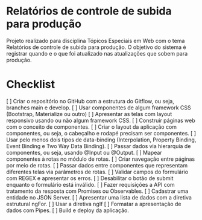 # Relatórios de controle de subida para produção

Projeto realizado para disciplina Tópicos Especiais em Web com o tema Relatórios de controle de subida para produção. O objetivo do sistema é registrar quando e o que foi atualizado nas atualizações que sobem para produção.


# Checklist

 [ ] Criar o repositório no GitHub com a estrutura do Gitflow, ou seja, branches main e develop.
 [ ] Usar componentes de algum framework CSS (Bootstrap, Materialize ou outro)
 [ ] Apresentar as telas com layout responsivo usando ou não algum framework CSS.
 [ ] Construir páginas web com o conceito de componentes.
 [ ] Criar o layout da aplicação com componentes, ou seja, o cabeçalho e rodapé precisam ser componentes.
 [ ] Usar pelo menos dois tipos de data-binding (Interpolation, Property Binding, Event Binding e Two Way Data Binding).
 [ ] Passar dados via hierarquia de componentes, ou seja, usando @Input ou @Output.
 [ ] Mapear componentes à rotas no módulo de rotas.
 [ ] Criar navegação entre páginas por meio de rotas.
 [ ] Passar dados entre componentes que representam diferentes telas via parâmetros de rotas.
 [ ] Validar campos do formulário com REGEX e apresentar os erros.
 [ ] Desabilitar o botão de submit enquanto o formulário está inválido.
 [ ] Fazer requisições a API com tratamento da resposta com Promises ou Observables.
 [ ] Cadastrar uma entidade no JSON Server.
 [ ] Apresentar uma lista de dados com a diretiva estrutural ngFor.
 [ ] Usar a diretiva ngIf
 [ ] Formatar a apresentação de dados com Pipes.
 [ ] Build e deploy da aplicação.
